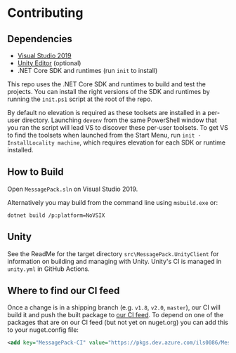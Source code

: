 # Contributing

## Dependencies

* [Visual Studio 2019](https://visualstudio.microsoft.com/)
* [Unity Editor](https://unity3d.com/unity/editor) (optional)
* .NET Core SDK and runtimes (run `init` to install)

This repo uses the .NET Core SDK and runtimes to build and test the projects.
You can install the right versions of the SDK and runtimes by running the `init.ps1` script at the root of the repo.

By default no elevation is required as these toolsets are installed in a per-user directory. Launching `devenv` from the same PowerShell window that you ran the script will lead VS to discover these per-user toolsets.
To get VS to find the toolsets when launched from the Start Menu, run `init -InstallLocality machine`, which requires elevation for each SDK or runtime installed.

## How to Build

Open `MessagePack.sln` on Visual Studio 2019.

Alternatively you may build from the command line using `msbuild.exe` or:

    dotnet build /p:platform=NoVSIX

## Unity

See the ReadMe for the target directory `src\MessagePack.UnityClient` for information on building and managing with Unity. Unity's CI is managed in `unity.yml` in GitHub Actions.

## Where to find our CI feed

Once a change is in a shipping branch (e.g. `v1.8`, `v2.0`, `master`), our CI will build it and push the built package
to [our CI feed](https://dev.azure.com/ils0086/MessagePack-CSharp/_packaging?_a=feed&feed=MessagePack-CI). To depend on
one of the packages that are on our CI feed (but not yet on nuget.org) you can add this to your nuget.config file:

```xml
<add key="MessagePack-CI" value="https://pkgs.dev.azure.com/ils0086/MessagePack-CSharp/_packaging/MessagePack-CI/nuget/v3/index.json" />
```
